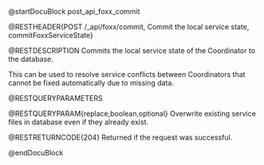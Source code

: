 @startDocuBlock post_api_foxx_commit

@RESTHEADER{POST /_api/foxx/commit, Commit the local service state, commitFoxxServiceState}

@RESTDESCRIPTION
Commits the local service state of the Coordinator to the database.

This can be used to resolve service conflicts between Coordinators that cannot be fixed automatically due to missing data.

@RESTQUERYPARAMETERS

@RESTQUERYPARAM{replace,boolean,optional}
Overwrite existing service files in database even if they already exist.

@RESTRETURNCODE{204}
Returned if the request was successful.

@endDocuBlock
